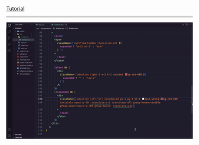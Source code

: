 [Tutorial](https://www.youtube.com/watch?v=NFrFhBJPTmI&list=LL&index=8)

<hr/>
<img src = './public/local.gif'>
